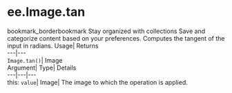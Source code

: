  
#  ee.Image.tan 
bookmark_borderbookmark Stay organized with collections  Save and categorize content based on your preferences.
Computes the tangent of the input in radians. 
Usage| Returns  
---|---  
`Image.tan()`| Image  
Argument| Type| Details  
---|---|---  
this: `value`| Image| The image to which the operation is applied.  
